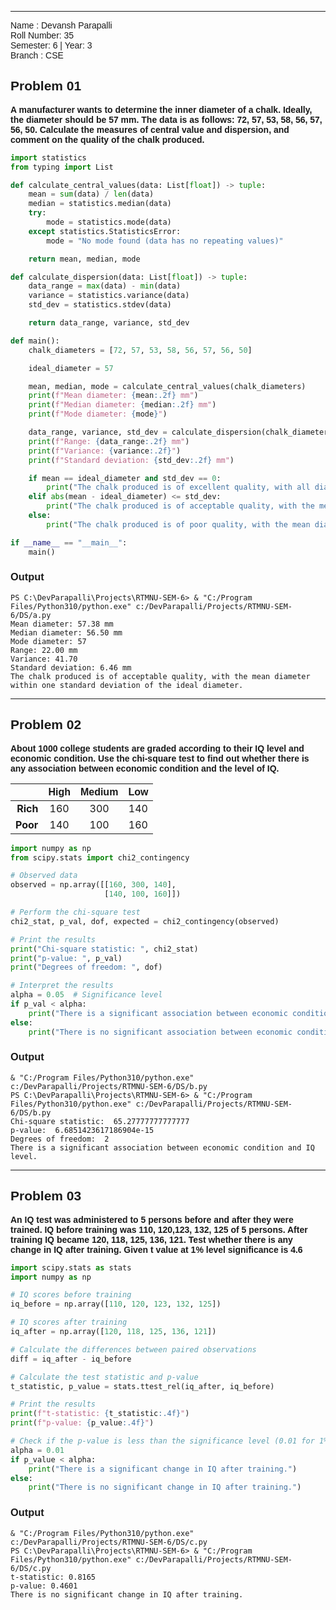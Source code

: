 <link rel="stylesheet" href="https://cdnjs.cloudflare.com/ajax/libs/highlight.js/11.9.0/styles/default.min.css">
<link href="https://fonts.googleapis.com/css2?family=Nunito:ital,wght@0,200..1000;1,200..1000&display=swap" rel="stylesheet">

<style>
    hr {
        page-break-before: always;
    }

    h2, h3, p, th {
        font-family: 'Nunito', sans-serif;
    }

    th {
        font-weight: bold;
    }
</style>

---

Name : Devansh Parapalli <br />
Roll Number: 35 <br />
Semester: 6 | Year: 3<br />
Branch : CSE


## Problem 01

**A manufacturer wants to determine the inner diameter of a chalk. Ideally, the diameter should be 57 mm. The data is as follows: 72, 57, 53, 58, 56, 57, 56, 50. Calculate the measures of central value and dispersion, and comment on the quality of the chalk produced.**

```python
import statistics
from typing import List

def calculate_central_values(data: List[float]) -> tuple:
    mean = sum(data) / len(data)
    median = statistics.median(data)
    try:
        mode = statistics.mode(data)
    except statistics.StatisticsError:
        mode = "No mode found (data has no repeating values)"

    return mean, median, mode

def calculate_dispersion(data: List[float]) -> tuple:
    data_range = max(data) - min(data)
    variance = statistics.variance(data)
    std_dev = statistics.stdev(data)

    return data_range, variance, std_dev

def main():
    chalk_diameters = [72, 57, 53, 58, 56, 57, 56, 50]

    ideal_diameter = 57

    mean, median, mode = calculate_central_values(chalk_diameters)
    print(f"Mean diameter: {mean:.2f} mm")
    print(f"Median diameter: {median:.2f} mm")
    print(f"Mode diameter: {mode}")

    data_range, variance, std_dev = calculate_dispersion(chalk_diameters)
    print(f"Range: {data_range:.2f} mm")
    print(f"Variance: {variance:.2f}")
    print(f"Standard deviation: {std_dev:.2f} mm")

    if mean == ideal_diameter and std_dev == 0:
        print("The chalk produced is of excellent quality, with all diameters equal to the ideal diameter.")
    elif abs(mean - ideal_diameter) <= std_dev:
        print("The chalk produced is of acceptable quality, with the mean diameter within one standard deviation of the ideal diameter.")
    else:
        print("The chalk produced is of poor quality, with the mean diameter deviating significantly from the ideal diameter.")

if __name__ == "__main__":
    main()
```

### Output

```shell
PS C:\DevParapalli\Projects\RTMNU-SEM-6> & "C:/Program Files/Python310/python.exe" c:/DevParapalli/Projects/RTMNU-SEM-6/DS/a.py
Mean diameter: 57.38 mm
Median diameter: 56.50 mm
Mode diameter: 57
Range: 22.00 mm
Variance: 41.70
Standard deviation: 6.46 mm
The chalk produced is of acceptable quality, with the mean diameter within one standard deviation of the ideal diameter.
```
---

## Problem 02

**About 1000 college students are graded according to their IQ level and economic condition. Use the chi-square test to find out whether there is any association between economic condition and the level of IQ.**

|      | High | Medium | Low |
| ----: | :----: | :------: | :---: |
| **Rich** | 160  | 300    | 140 |
| **Poor** | 140  | 100    | 160 |

```py
import numpy as np
from scipy.stats import chi2_contingency

# Observed data
observed = np.array([[160, 300, 140],
                     [140, 100, 160]])

# Perform the chi-square test
chi2_stat, p_val, dof, expected = chi2_contingency(observed)

# Print the results
print("Chi-square statistic: ", chi2_stat)
print("p-value: ", p_val)
print("Degrees of freedom: ", dof)

# Interpret the results
alpha = 0.05  # Significance level
if p_val < alpha:
    print("There is a significant association between economic condition and IQ level.")
else:
    print("There is no significant association between economic condition and IQ level.")
```

### Output

```shell
& "C:/Program Files/Python310/python.exe" c:/DevParapalli/Projects/RTMNU-SEM-6/DS/b.py
PS C:\DevParapalli\Projects\RTMNU-SEM-6> & "C:/Program Files/Python310/python.exe" c:/DevParapalli/Projects/RTMNU-SEM-6/DS/b.py
Chi-square statistic:  65.27777777777777
p-value:  6.6851423617186904e-15
Degrees of freedom:  2
There is a significant association between economic condition and IQ level.
```

---

## Problem 03

**An IQ test was administered to 5 persons before and after they were trained. IQ before training was 110, 120,123, 132, 125 of 5 persons. After training IQ became 120, 118, 125, 136, 121. Test whether there is any change in IQ after training. Given t value at 1% level significance is 4.6**

```py
import scipy.stats as stats
import numpy as np

# IQ scores before training
iq_before = np.array([110, 120, 123, 132, 125])

# IQ scores after training
iq_after = np.array([120, 118, 125, 136, 121])

# Calculate the differences between paired observations
diff = iq_after - iq_before

# Calculate the test statistic and p-value
t_statistic, p_value = stats.ttest_rel(iq_after, iq_before)

# Print the results
print(f"t-statistic: {t_statistic:.4f}")
print(f"p-value: {p_value:.4f}")

# Check if the p-value is less than the significance level (0.01 for 1% level)
alpha = 0.01
if p_value < alpha:
    print("There is a significant change in IQ after training.")
else:
    print("There is no significant change in IQ after training.")
```

### Output

```shell
& "C:/Program Files/Python310/python.exe" c:/DevParapalli/Projects/RTMNU-SEM-6/DS/c.py
PS C:\DevParapalli\Projects\RTMNU-SEM-6> & "C:/Program Files/Python310/python.exe" c:/DevParapalli/Projects/RTMNU-SEM-6/DS/c.py
t-statistic: 0.8165
p-value: 0.4601
There is no significant change in IQ after training.
```

